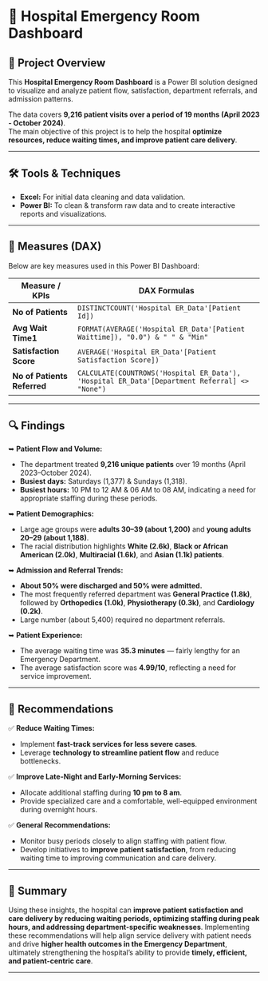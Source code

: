 # 🏥 Hospital Emergency Room Dashboard

## 🔹 Project Overview

This **Hospital Emergency Room Dashboard** is a Power BI solution designed to visualize and analyze patient flow, satisfaction, department referrals, and admission patterns.  

The data covers **9,216 patient visits over a period of 19 months (April 2023 - October 2024)**.  
The main objective of this project is to help the hospital **optimize resources, reduce waiting times, and improve patient care delivery**.

---

## 🛠 Tools & Techniques

- **Excel:** For initial data cleaning and data validation.
- **Power BI:** To clean & transform raw data and to create interactive reports and visualizations.

---

## 🧮 Measures (DAX)

Below are key measures used in this Power BI Dashboard:

| **Measure / KPIs** | **DAX Formulas** |
|------------|------------|
| **No of Patients** | `DISTINCTCOUNT('Hospital ER_Data'[Patient Id])` |
| **Avg Wait Time1** | `FORMAT(AVERAGE('Hospital ER_Data'[Patient Waittime]), "0.0") & " " & "Min"` |
| **Satisfaction Score** | `AVERAGE('Hospital ER_Data'[Patient Satisfaction Score])` |
| **No of Patients Referred** | `CALCULATE(COUNTROWS('Hospital ER_Data'), 'Hospital ER_Data'[Department Referral] <> "None")` |

---

## 🔍 Findings

➥ **Patient Flow and Volume:**  
- The department treated **9,216 unique patients** over 19 months (April 2023–October 2024).
- **Busiest days:** Saturdays (1,377) & Sundays (1,318).
- **Busiest hours:** 10 PM to 12 AM & 06 AM to 08 AM, indicating a need for appropriate staffing during these periods.

➥ **Patient Demographics:**  
- Large age groups were **adults 30–39 (about 1,200)** and **young adults 20–29 (about 1,188)**.
- The racial distribution highlights **White (2.6k)**, **Black or African American (2.0k)**, **Multiracial (1.6k)**, and **Asian (1.1k) patients**.

➥ **Admission and Referral Trends:**  
- **About 50% were discharged and 50% were admitted.**
- The most frequently referred department was **General Practice (1.8k)**, followed by **Orthopedics (1.0k)**, **Physiotherapy (0.3k)**, and **Cardiology (0.2k)**.
- Large number (about 5,400) required no department referrals.

➥ **Patient Experience:**  
- The average waiting time was **35.3 minutes** — fairly lengthy for an Emergency Department.
- The average satisfaction score was **4.99/10**, reflecting a need for service improvement.

---

## 🚀 Recommendations

✅ **Reduce Waiting Times:**  
- Implement **fast-track services for less severe cases**.
- Leverage **technology to streamline patient flow** and reduce bottlenecks.

✅ **Improve Late-Night and Early-Morning Services:**  
- Allocate additional staffing during **10 pm to 8 am**.
- Provide specialized care and a comfortable, well-equipped environment during overnight hours.

✅ **General Recommendations:**  
- Monitor busy periods closely to align staffing with patient flow.
- Develop initiatives to **improve patient satisfaction**, from reducing waiting time to improving communication and care delivery.

---

## 📁 Summary

Using these insights, the hospital can **improve patient satisfaction and care delivery by reducing waiting periods, optimizing staffing during peak hours, and addressing department-specific weaknesses**. Implementing these recommendations will help align service delivery with patient needs and drive **higher health outcomes in the Emergency Department**, ultimately strengthening the hospital’s ability to provide **timely, efficient, and patient-centric care**.


---




